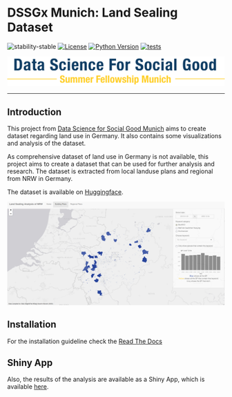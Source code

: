 # DSSGx Munich: Land Sealing Dataset

![stability-stable](https://img.shields.io/badge/stability-stable-green.svg)
[![License](https://img.shields.io/pypi/l/napari-organoid-counter.svg?color=green)]()
[![Python Version](https://img.shields.io/badge/python-3.10-blue)](https://python.org)
[![tests](https://img.shields.io/badge/tests-passing-darkgreen)]()

![Shiny App](docs/source/assets/dssg_cover.png)

----------------------------------
## Introduction
This project from [Data Science for Social Good Munich](https://sites.google.com/view/dssgx-munich-2023/startseite) aims to create dataset regarding land use in Germany.
It also contains some visualizations and analysis of the dataset.


As comprehensive dataset of land use in Germany is not available, this project aims to create a dataset that can be used for further analysis and research. The dataset is extracted from local landuse plans and regional from NRW in Germany. 

The dataset is available on [Huggingface](https://huggingface.co/DSSGxMunichis).

![Shiny App](docs/source/assets/shiny_app.png)



## Installation

For the installation guideline check the [Read The Docs](https://land-sealing-dataset-and-analysis.readthedocs.io/en/latest/)

## Shiny App

Also, the results of the analysis are available as a Shiny App, which is available [here](https://dssg.shinyapps.io/land_sealing_dataset_analysis/).